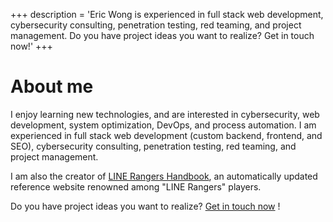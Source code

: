 +++
description = 'Eric Wong is experienced in full stack web development, cybersecurity consulting, penetration testing, red teaming, and project management. Do you have project ideas you want to realize? Get in touch now!'
+++

# About me

I enjoy learning new technologies, and are interested in cybersecurity, web development, system optimization, DevOps, and process automation. I am experienced in full stack web development (custom backend, frontend, and SEO), cybersecurity consulting, penetration testing, red teaming, and project management.

I am also the creator of [LINE Rangers Handbook](https://rangers.lerico.net), an automatically updated reference website renowned among "LINE Rangers" players.

Do you have project ideas you want to realize? [Get in touch now](mailto:eric@lerico.net) !
